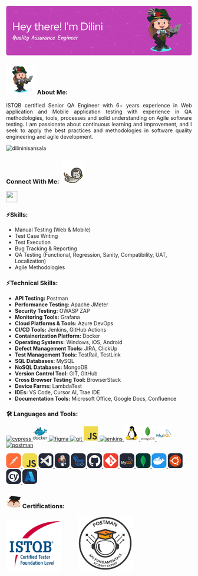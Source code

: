 ![Header](./github-header-image.png)

<h3 align="left"><img width="80" height="80" src="octocat-1752145155294.png" /> About Me: </h3>
<p align="justify">ISTQB certified Senior QA Engineer with 6+ years experience in Web application and Mobile application testing with experience in QA methodologies, tools, processes and solid understanding on Agile software testing. I am passionate about continuous learning and improvement, and I seek to apply the best practices and methodologies in software quality engineering and agile development.</p>

<p align="left"> <img src="https://komarev.com/ghpvc/?username=dilininisansala&label=Profile%20views&color=0e75b6&style=flat" alt="dilininisansala" /> </p>

<h3 align="left">Connect With Me: <img width="65" height="65" src="68747470733a2f2f6d656469612e67697068792e636f6d2f6d656469612f56674344417a634b767352364f4d307557672f67697068792e676966.gif" /></h3>
<p align="left">
<a href="https://www.linkedin.com/in/dilini-nisansala-seniorqa/" target="blank"><img align="center" src="https://cdn3.iconfinder.com/data/icons/inficons/512/linkedin.png" height="30" width="30"/></a>
</p>

<h3 align="left">⚡️Skills:</h3>
<ul>
<li>Manual Testing (Web & Mobile)</li>
<li>Test Case Writing</li>
<li>Test Execution</li>
<li>Bug Tracking & Reporting</li>  
<li>QA Testing (Functional, Regression, Sanity, Compatibility, UAT, Localization)</li>
<li>Agile Methodologies</li>
</ul>

<h3 align="left">⚡️Technical Skills:</h3>
<ul>
<li><b>API Testing:</b> Postman</li>
<li><b>Performance Testing:</b> Apache JMeter</li>
<li><b>Security Testing:</b> OWASP ZAP</li>  
<li><b>Monitoring Tools:</b> Grafana</li>
<li><b>Cloud Platforms & Tools:</b> Azure DevOps</li>    
<li><b>CI/CD Tools:</b> Jenkins, GitHub Actions</li>  
<li><b>Containerization Platform:</b> Docker</li> 
<li><b>Operating Systems:</b> Windows, iOS, Android</li> 
<li><b>Defect Management Tools:</b> JIRA, ClickUp</li>
<li><b>Test Management Tools:</b> TestRail, TestLink</li>
<li><b>SQL Databases:</b> MySQL</li>
<li><b>NoSQL Databases:</b> MongoDB</li>
<li><b>Version Control Tool:</b> GIT, GitHub </li>
<li><b>Cross Browser Testing Tool:</b> BrowserStack</li>
<li><b>Device Farms:</b> LambdaTest</li>
<li><b>IDEs:</b> VS Code, Cursor AI, Trae IDE</li>
<li><b>Documentation Tools:</b> Microsoft Office, Google Docs, Confluence</li>
</ul>


<h3 align="left">🛠️ Languages and Tools:</h3>
<p align="left"> <a href="https://www.cypress.io" target="_blank" rel="noreferrer"> <img src="https://raw.githubusercontent.com/simple-icons/simple-icons/6e46ec1fc23b60c8fd0d2f2ff46db82e16dbd75f/icons/cypress.svg" alt="cypress" width="40" height="40"/> </a> <a href="https://www.docker.com/" target="_blank" rel="noreferrer"> <img src="https://raw.githubusercontent.com/devicons/devicon/master/icons/docker/docker-original-wordmark.svg" alt="docker" width="40" height="40"/> </a> <a href="https://www.figma.com/" target="_blank" rel="noreferrer"> <img src="https://www.vectorlogo.zone/logos/figma/figma-icon.svg" alt="figma" width="40" height="40"/> </a> <a href="https://git-scm.com/" target="_blank" rel="noreferrer"> <img src="https://www.vectorlogo.zone/logos/git-scm/git-scm-icon.svg" alt="git" width="40" height="40"/> </a> <a href="https://developer.mozilla.org/en-US/docs/Web/JavaScript" target="_blank" rel="noreferrer"> <img src="https://raw.githubusercontent.com/devicons/devicon/master/icons/javascript/javascript-original.svg" alt="javascript" width="40" height="40"/> </a> <a href="https://www.jenkins.io" target="_blank" rel="noreferrer"> <img src="https://www.vectorlogo.zone/logos/jenkins/jenkins-icon.svg" alt="jenkins" width="40" height="40"/> </a> <a href="https://www.linux.org/" target="_blank" rel="noreferrer"> <img src="https://raw.githubusercontent.com/devicons/devicon/master/icons/linux/linux-original.svg" alt="linux" width="40" height="40"/> </a> <a href="https://www.mongodb.com/" target="_blank" rel="noreferrer"> <img src="https://raw.githubusercontent.com/devicons/devicon/master/icons/mongodb/mongodb-original-wordmark.svg" alt="mongodb" width="40" height="40"/> </a> <a href="https://www.mysql.com/" target="_blank" rel="noreferrer"> <img src="https://raw.githubusercontent.com/devicons/devicon/master/icons/mysql/mysql-original-wordmark.svg" alt="mysql" width="40" height="40"/> </a> <a href="https://postman.com" target="_blank" rel="noreferrer"> <img src="https://www.vectorlogo.zone/logos/getpostman/getpostman-icon.svg" alt="postman" width="40" height="40"/> 
  
 <img src="https://raw.githubusercontent.com/tandpfun/skill-icons/main/icons/Postman.svg" alt="postman" width="40" height="40"/> <img src="https://raw.githubusercontent.com/tandpfun/skill-icons/main/icons/JavaScript.svg" alt="javascript" width="40" height="40"/> <img src="https://raw.githubusercontent.com/tandpfun/skill-icons/main/icons/VSCode-Dark.svg" alt="vscode" width="40" height="40"/> 
<img src="https://raw.githubusercontent.com/tandpfun/skill-icons/main/icons/Jenkins-Dark.svg" alt="jenkins" width="40" height="40"/> <img src="https://raw.githubusercontent.com/tandpfun/skill-icons/main/icons/GithubActions-Dark.svg" alt="githubActions" width="40" height="40"/> <img src="https://raw.githubusercontent.com/tandpfun/skill-icons/main/icons/Github-Dark.svg" alt="github" width="40" height="40"/> <img src="https://raw.githubusercontent.com/tandpfun/skill-icons/main/icons/Git.svg" alt="git" width="40" height="40"/> <img src="https://raw.githubusercontent.com/tandpfun/skill-icons/main/icons/MySQL-Dark.svg" alt="mySQL" width="40" height="40"/> <img src="https://raw.githubusercontent.com/tandpfun/skill-icons/main/icons/MongoDB.svg" alt="mongoDB" width="40" height="40"/> 
<img src="https://raw.githubusercontent.com/tandpfun/skill-icons/main/icons/Docker.svg" alt="docker" width="40" height="40"/> <img src="https://raw.githubusercontent.com/tandpfun/skill-icons/main/icons/Ubuntu-Dark.svg" alt="ubuntu" width="40" height="40"/> <img src="https://raw.githubusercontent.com/tandpfun/skill-icons/main/icons/Cypress-Dark.svg" alt="cypress" width="40" height="40"/> <img src="https://raw.githubusercontent.com/tandpfun/skill-icons/main/icons/Azure-Dark.svg" alt="azure" width="40" height="40"/></a> </p>

<h3 align="left"><img width="40" height="40" src="68747470733a2f2f6d656469.gif" /> Certifications:</h3>
<div align="left">
  <img src="ISTQB.jpg" alt="ISTQB" width="150px" style="margin-right: 40px;">  
  <img src="assertion-MUzmA8BxSqSXezGN6SqwYA.png" alt="Postman API Fundamentals Student Expert Badge" width="150px">
</div>
